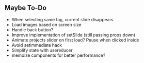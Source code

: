 ## Maybe To-Do

- When selecting same tag, current slide disappears
- Load images based on screen size
- Handle back button?
- Improve implementation of setSlide (still passing props down)
- Animate projects slider on first load? Pause when clicked inside
- Avoid setimmediate hack
- Simplify state with usereducer
- memoize components for better performance?
